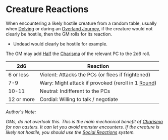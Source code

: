 # Creature Reactions

When encountering a likely hostile creature from a random table, usually when [Delving](../Game%20Procedures/Delving.md) or during an [Overland Journey](../Game%20Procedures/Overland%20Journeys.md), if the creature would not clearly be hostile, then the GM rolls for its reaction.

- Undead would clearly be hostile for example.

The GM may add [Half](../Foreword/Rule%20for%20rules.md#Halving) the [Charisma](../Player%20Characters/Chosen%20Statistics/Charisma.md) of the relevant PC to the 2d6 roll.

| 2d6        | Reaction                                                                            |
| ---------- | ----------------------------------------------------------------------------------- |
| 6 or less  | Violent: Attacks the PCs (or flees if frightened)                                   |
| 7-9        | Wary: Might attack if provoked (reroll in 1 [Round](../Game%20Procedures/Round.md)) |
| 10-11      | Neutral: Indifferent to the PCs                                                     |
| 12 or more | Cordial: Willing to talk / negotiate                                                |

*Author's Note:*

*GMs, do not overlook this. This is the main mechanical benefit of [Charisma](../Player%20Characters/Chosen%20Statistics/Charisma.md) for non casters. It can let you avoid monster encounters. If the creature is likely not hostile, you should use the [Social Reactions](Social%20Reactions.md) system.*
